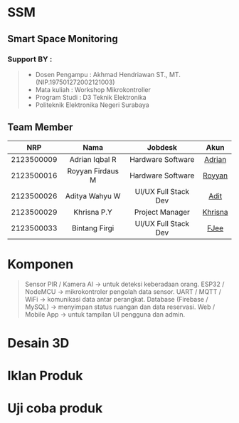 # SSM
## Smart Space Monitoring
### Support BY :
>- Dosen Pengampu : Akhmad Hendriawan ST., MT. (NIP.197501272002121003)<br>
>- Mata kuliah : Workshop Mikrokontroller<br>
>- Program Studi : D3 Teknik Elektronika<br>
>- Politeknik Elektronika Negeri Surabaya<br>
## Team Member
|      NRP      |       Nama      |    Jobdesk    |   Akun |
| :-----------:|:----------------:| :------------:| :-----:|
| 2123500009    | Adrian Iqbal R  | Hardware Software       | [Adrian](https://github.com/Raditya-G)
| 2123500016    | Royyan Firdaus M         |   Hardware Software | [Royyan](https://github.com/nataratungga)
| 2123500026    | Aditya Wahyu W        |    UI/UX Full Stack Dev      | [Adit](https://github.com/Bismaap)
| 2123500029    | Khrisna P.Y                | Project Manager | [Khrisna](https://github.com/NurRohmatHidayat)
| 2123500033    | Bintang Firgi               | UI/UX Full Stack Dev     | [FJee](https://github.com/EzarPrasetya)
# Komponen 
> Sensor PIR / Kamera AI → untuk deteksi keberadaan orang.
> ESP32 / NodeMCU → mikrokontroler pengolah data sensor.
> UART / MQTT / WiFi → komunikasi data antar perangkat.
> Database (Firebase / MySQL) → menyimpan status ruangan dan data reservasi.
> Web / Mobile App → untuk tampilan UI pengguna dan admin.
# Desain 3D
# Iklan Produk
# Uji coba produk

